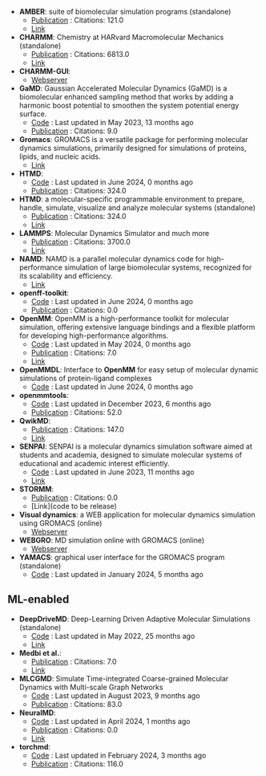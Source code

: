 - **AMBER**: suite of biomolecular simulation programs (standalone)
	- [Publication](https://doi.org/10.1021/acs.jcim.3c01153) : Citations: 121.0
	- [Link](http://ambermd.org/)
- **CHARMM**: Chemistry at HARvard Macromolecular Mechanics (standalone)
	- [Publication](https://doi.org/10.1002/jcc.21287) : Citations: 6813.0
	- [Link](https://academiccharmm.org/)
- **CHARMM-GUI**: 
	- [Webserver](http://www.charmm-gui.org/?doc=input)
- **GaMD**: Gaussian Accelerated Molecular Dynamics (GaMD) is a biomolecular enhanced sampling method that works by adding a harmonic boost potential to smoothen the system potential energy surface.
	- [Code](https://github.com/MiaoLab20/gamd-openmm) : Last updated in May 2023, 13 months ago
	- [Publication](https://doi.org/10.1021/acs.jpcb.2c03765) : Citations: 9.0
- **Gromacs**: GROMACS is a versatile package for performing molecular dynamics simulations, primarily designed for simulations of proteins, lipids, and nucleic acids.
	- [Link](http://www.gromacs.org/)
- **HTMD**: 
	- [Code](https://github.com/Acellera/htmd) : Last updated in June 2024, 0 months ago
	- [Publication](https://doi.org/10.1021/acs.jctc.6b00049) : Citations: 324.0
- **HTMD**: a molecular-specific programmable environment to prepare, handle, simulate, visualize and analyze molecular systems (standalone)
	- [Publication](http://pubs.acs.org/doi/abs/10.1021/acs.jctc.6b00049) : Citations: 324.0
	- [Link](https://www.htmd.org/)
- **LAMMPS**: Molecular Dynamics Simulator and much more
	- [Publication](https://doi.org/10.1016/j.cpc.2021.108171) : Citations: 3700.0
	- [Link](https://www.lammps.org/)
- **NAMD**: NAMD is a parallel molecular dynamics code for high-performance simulation of large biomolecular systems, recognized for its scalability and efficiency.
	- [Link](https://www.ks.uiuc.edu/Research/namd/)
- **openff-toolkit**: 
	- [Code](https://github.com/openforcefield/openff-toolkit) : Last updated in June 2024, 0 months ago
	- [Publication](https://doi.org/10.5281/zenodo.10967071.svg) : Citations: 0.0
- **OpenMM**: OpenMM is a high-performance toolkit for molecular simulation, offering extensive language bindings and a flexible platform for developing high-performance algorithms.
	- [Code](https://github.com/openmm/openmm) : Last updated in May 2024, 0 months ago
	- [Publication](https://doi.org/10.1021/acs.jpcb.3c06662) : Citations: 7.0
	- [Link](http://openmm.org/)
- **OpenMMDL**: Interface to **OpenMM** for easy setup of molecular dynamic simulations of protein-ligand complexes
	- [Code](https://github.com/wolberlab/OpenMMDL) : Last updated in June 2024, 0 months ago
- **openmmtools**: 
	- [Code](https://github.com/choderalab/openmmtools) : Last updated in December 2023, 6 months ago
	- [Publication](https://doi.org/10.1021/jp411770f) : Citations: 52.0
- **QwikMD**: 
	- [Publication](https://doi.org/10.1038/srep26536) : Citations: 147.0
	- [Link](http://www.ks.uiuc.edu/Research/qwikmd/)
- **SENPAI**: SENPAI is a molecular dynamics simulation software aimed at students and academia, designed to simulate molecular systems of educational and academic interest efficiently.
	- [Code](https://github.com/SENPAI-Molecular-Dynamics/SENPAI) : Last updated in June 2023, 11 months ago
	- [Link](https://senpaimd.org/)
- **STORMM**: 
	- [Publication](https://doi.org/10.1101/2024.03.27.587048) : Citations: 0.0
	- [Link](code to be release)
- **Visual dynamics**: a WEB application for molecular dynamics simulation using GROMACS (online)
	- [Webserver](https://visualdynamics.fiocruz.br/login)
- **WEBGRO**: MD simulation online with GROMACS (online)
	- [Webserver](https://simlab.uams.edu/index.php)
- **YAMACS**: graphical user interface for the GROMACS program (standalone)
	- [Code](https://github.com/YAMACS-SML/YAMACS) : Last updated in January 2024, 5 months ago

## ML-enabled
- **DeepDriveMD**: Deep-Learning Driven Adaptive Molecular Simulations (standalone)
	- [Code](https://github.com/DeepDriveMD/DeepDriveMD-pipeline) : Last updated in May 2022, 25 months ago
	- [Link](https://deepdrivemd.github.io/)
- **Medbi et al.**: 
	- [Publication](https://doi.org/10.1146/annurev-physchem-083122-125941) : Citations: 7.0
	- [Link](https://www.annualreviews.org/doi/pdf/10.1146/annurev-physchem-083122-125941)
- **MLCGMD**: Simulate Time-integrated Coarse-grained Molecular Dynamics with Multi-scale Graph Networks
	- [Code](https://github.com/kyonofx/mlcgmd) : Last updated in August 2023, 9 months ago
	- [Publication](https://doi.org/10.1126/sciadv.abc6216) : Citations: 83.0
- **NeuralMD**: 
	- [Code](https://github.com/chao1224/NeuralMD) : Last updated in April 2024, 1 months ago
	- [Publication](https://doi.org/10.48550/arXiv.2401.15122) : Citations: 0.0
	- [Link](https://www.semanticscholar.org/paper/A-Multi-Grained-Symmetric-Differential-Equation-for-Liu-Du/0215dd9f346534bf4c4247220501d7ab7d7715c6)
- **torchmd**: 
	- [Code](https://github.com/torchmd/torchmd) : Last updated in February 2024, 3 months ago
	- [Publication](https://doi.org/10.1021/acs.jctc.0c01343) : Citations: 116.0
